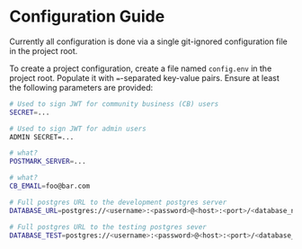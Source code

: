 # Configuration Guide
Currently all configuration is done via a single git-ignored configuration file in the project root.

To create a project configuration, create a file named `config.env` in the project root. Populate it with `=`-separated key-value pairs. Ensure at least the following parameters are provided:

```sh
# Used to sign JWT for community business (CB) users
SECRET=...

# Used to sign JWT for admin users
ADMIN SECRET=...

# what?
POSTMARK_SERVER=...

# what?
CB_EMAIL=foo@bar.com

# Full postgres URL to the development postgres server
DATABASE_URL=postgres://<username>:<password>@<host>:<port>/<database_name>?ssl=1

# Full postgres URL to the testing postgres sever
DATABASE_TEST=postgres://<username>:<password>@<host>:<port>/<database_name>?ssl=0
```

